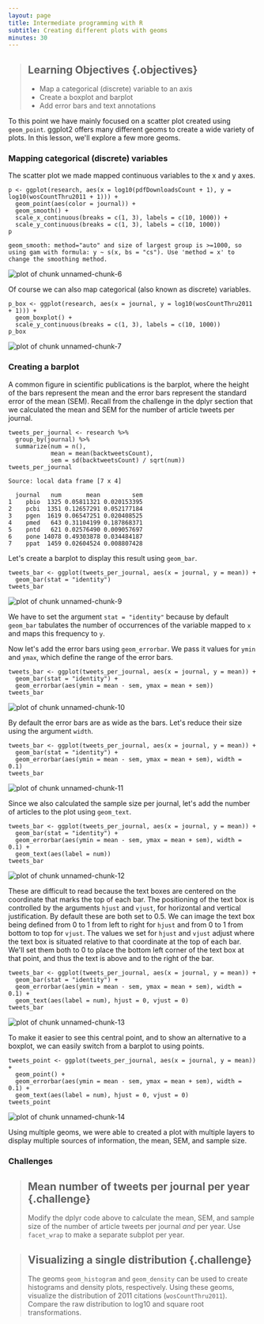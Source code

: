 ```yaml
---
layout: page
title: Intermediate programming with R
subtitle: Creating different plots with geoms
minutes: 30
---
```




> ## Learning Objectives {.objectives}
>
> * Map a categorical (discrete) variable to an axis
> * Create a boxplot and barplot
> * Add error bars and text annotations

To this point we have mainly focused on a scatter plot created using `geom_point`.
ggplot2 offers many different geoms to create a wide variety of plots.
In this lesson, we'll explore a few more geoms.









### Mapping categorical (discrete) variables

The scatter plot we made mapped continuous variables to the x and y axes.


~~~{.r}
p <- ggplot(research, aes(x = log10(pdfDownloadsCount + 1), y = log10(wosCountThru2011 + 1))) +
  geom_point(aes(color = journal)) +
  geom_smooth() +
  scale_x_continuous(breaks = c(1, 3), labels = c(10, 1000)) +
  scale_y_continuous(breaks = c(1, 3), labels = c(10, 1000))
p
~~~



~~~{.output}
geom_smooth: method="auto" and size of largest group is >=1000, so using gam with formula: y ~ s(x, bs = "cs"). Use 'method = x' to change the smoothing method.

~~~

<img src="fig/00-ggplot2-geoms-unnamed-chunk-6-1.png" title="plot of chunk unnamed-chunk-6" alt="plot of chunk unnamed-chunk-6" style="display: block; margin: auto;" />

Of course we can also map categorical (also known as discrete) variables.


~~~{.r}
p_box <- ggplot(research, aes(x = journal, y = log10(wosCountThru2011 + 1))) +
  geom_boxplot() +
  scale_y_continuous(breaks = c(1, 3), labels = c(10, 1000))
p_box
~~~

<img src="fig/00-ggplot2-geoms-unnamed-chunk-7-1.png" title="plot of chunk unnamed-chunk-7" alt="plot of chunk unnamed-chunk-7" style="display: block; margin: auto;" />

### Creating a barplot

A common figure in scientific publications is the barplot, where the height of the bars represent the mean and the error bars represent the standard error of the mean (SEM).
Recall from the challenge in the dplyr section that we calculated the mean and SEM for the number of article tweets per journal.


~~~{.r}
tweets_per_journal <- research %>%
  group_by(journal) %>%
  summarize(num = n(),
            mean = mean(backtweetsCount),
            sem = sd(backtweetsCount) / sqrt(num))
tweets_per_journal
~~~



~~~{.output}
Source: local data frame [7 x 4]

  journal   num       mean         sem
1    pbio  1325 0.05811321 0.020153395
2    pcbi  1351 0.12657291 0.052177184
3    pgen  1619 0.06547251 0.020408525
4    pmed   643 0.31104199 0.187868371
5    pntd   621 0.02576490 0.009057697
6    pone 14078 0.49303878 0.034484187
7    ppat  1459 0.02604524 0.008807428

~~~

Let's create a barplot to display this result using `geom_bar`.


~~~{.r}
tweets_bar <- ggplot(tweets_per_journal, aes(x = journal, y = mean)) +
  geom_bar(stat = "identity")
tweets_bar
~~~

<img src="fig/00-ggplot2-geoms-unnamed-chunk-9-1.png" title="plot of chunk unnamed-chunk-9" alt="plot of chunk unnamed-chunk-9" style="display: block; margin: auto;" />

We have to set the argument `stat = "identity"` because by default `geom_bar` tabulates the number of occurrences of the variable mapped to `x` and maps this frequency to `y`.

Now let's add the error bars using `geom_errorbar`.
We pass it values for `ymin` and `ymax`, which define the range of the error bars.


~~~{.r}
tweets_bar <- ggplot(tweets_per_journal, aes(x = journal, y = mean)) +
  geom_bar(stat = "identity") +
  geom_errorbar(aes(ymin = mean - sem, ymax = mean + sem))
tweets_bar
~~~

<img src="fig/00-ggplot2-geoms-unnamed-chunk-10-1.png" title="plot of chunk unnamed-chunk-10" alt="plot of chunk unnamed-chunk-10" style="display: block; margin: auto;" />

By default the error bars are as wide as the bars.
Let's reduce their size using the argument `width`.


~~~{.r}
tweets_bar <- ggplot(tweets_per_journal, aes(x = journal, y = mean)) +
  geom_bar(stat = "identity") +
  geom_errorbar(aes(ymin = mean - sem, ymax = mean + sem), width = 0.1)
tweets_bar
~~~

<img src="fig/00-ggplot2-geoms-unnamed-chunk-11-1.png" title="plot of chunk unnamed-chunk-11" alt="plot of chunk unnamed-chunk-11" style="display: block; margin: auto;" />

Since we also calculated the sample size per journal, let's add the number of articles to the plot using `geom_text`.


~~~{.r}
tweets_bar <- ggplot(tweets_per_journal, aes(x = journal, y = mean)) +
  geom_bar(stat = "identity") +
  geom_errorbar(aes(ymin = mean - sem, ymax = mean + sem), width = 0.1) +
  geom_text(aes(label = num))
tweets_bar
~~~

<img src="fig/00-ggplot2-geoms-unnamed-chunk-12-1.png" title="plot of chunk unnamed-chunk-12" alt="plot of chunk unnamed-chunk-12" style="display: block; margin: auto;" />

These are difficult to read because the text boxes are centered on the coordinate that marks the top of each bar.
The positioning of the text box is controlled by the arguments `hjust` and `vjust`, for horizontal and vertical justification.
By default these are both set to 0.5.
We can image the text box being defined from 0 to 1 from left to right for `hjust` and from 0 to 1 from bottom to top for `vjust`.
The values we set for `hjust` and `vjust` adjust where the text box is situated relative to that coordinate at the top of each bar.
We'll set them both to 0 to place the bottom left corner of the text box at that point, and thus the text is above and to the right of the bar.


~~~{.r}
tweets_bar <- ggplot(tweets_per_journal, aes(x = journal, y = mean)) +
  geom_bar(stat = "identity") +
  geom_errorbar(aes(ymin = mean - sem, ymax = mean + sem), width = 0.1) +
  geom_text(aes(label = num), hjust = 0, vjust = 0)
tweets_bar
~~~

<img src="fig/00-ggplot2-geoms-unnamed-chunk-13-1.png" title="plot of chunk unnamed-chunk-13" alt="plot of chunk unnamed-chunk-13" style="display: block; margin: auto;" />

To make it easier to see this central point, and to show an alternative to a boxplot, we can easily switch from a barplot to using points.


~~~{.r}
tweets_point <- ggplot(tweets_per_journal, aes(x = journal, y = mean)) +
  geom_point() + 
  geom_errorbar(aes(ymin = mean - sem, ymax = mean + sem), width = 0.1) +
  geom_text(aes(label = num), hjust = 0, vjust = 0)
tweets_point
~~~

<img src="fig/00-ggplot2-geoms-unnamed-chunk-14-1.png" title="plot of chunk unnamed-chunk-14" alt="plot of chunk unnamed-chunk-14" style="display: block; margin: auto;" />

Using multiple geoms, we were able to created a plot with multiple layers to display multiple sources of information, the mean, SEM, and sample size.

### Challenges

> ## Mean number of tweets per journal per year {.challenge}
>
> Modify the dplyr code above to calculate the mean, SEM, and sample size of the number of article tweets per journal _and_ per year.
> Use `facet_wrap` to make a separate subplot per year.



> ## Visualizing a single distribution {.challenge}
>
> The geoms `geom_histogram` and `geom_density` can be used to create histograms and density plots, respectively.
> Using these geoms, visualize the distribution of 2011 citations (`wosCountThru2011`).
> Compare the raw distribution to log10 and square root transformations.


